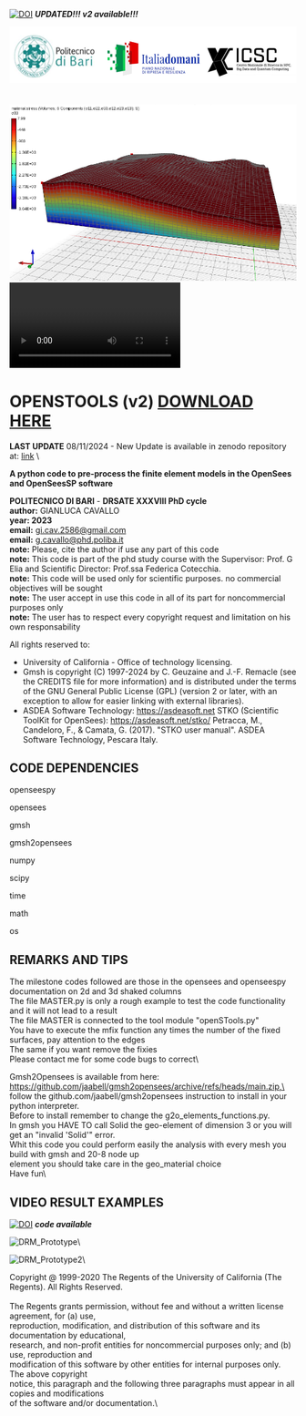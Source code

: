 [![DOI](https://zenodo.org/badge/DOI/10.5281/zenodo.14056127.svg)](https://doi.org/10.5281/zenodo.14056127) ***UPDATED!!! v2 available!!!***


![logo](logo.png)\
\
\
![OpenSTools](InitialStaticAnalysis.png)\
![OpenSTools](animation(1).mp4)

OPENSTOOLS (v2) [DOWNLOAD HERE](https://doi.org/10.5281/zenodo.14056127)
==========
**LAST UPDATE** 08/11/2024 - New Update is available in zenodo repository at: [link](https://zenodo.org/records/14056127)
\

**A python code to pre-process the finite element models in the OpenSees and OpenSeesSP software**

**POLITECNICO DI BARI** - **DRSATE XXXVIII PhD cycle**\
**author:** GIANLUCA CAVALLO\
**year: 2023**\
**email:** gi.cav.2586@gmail.com\
**email:** g.cavallo@phd.poliba.it\
**note:** Please, cite the author if use any part of this code\
**note:** This code is part of the phd study course with the Supervisor: Prof. G Elia and Scientific Director: Prof.ssa Federica Cotecchia.\
**note:** This code will be used only for scientific purposes. no commercial objectives will be sought\
**note:** The user accept in use this code in all of its part for noncommercial purposes only\
**note:** The user has to respect every copyright request and limitation on his own responsability

All rights reserved to:
- University of California - Office of technology licensing.
- Gmsh is copyright (C) 1997-2024 by C. Geuzaine and J.-F. Remacle (see the CREDITS file for more information) and is distributed under the terms of the GNU General Public License (GPL) (version 2 
  or later, with an exception to allow for easier linking with external libraries). 
- ASDEA Software Technology: https://asdeasoft.net 
STKO (Scientific ToolKit for OpenSees): https://asdeasoft.net/stko/ 
Petracca, M., Candeloro, F., & Camata, G. (2017). "STKO user manual". ASDEA Software Technology, Pescara Italy.

CODE DEPENDENCIES
-----------------

openseespy  

opensees 

gmsh 

gmsh2opensees 

numpy 

scipy 

time 

math 

os


REMARKS AND TIPS
----------------

The milestone codes followed are those in the opensees and openseespy documentation on 2d and 3d shaked columns\
The file MASTER.py is only a rough example to test the code functionality and it will not lead to a result\
The file MASTER is connected to the tool module "openSTools.py"\
You have to execute the mfix function any times the number of the fixed surfaces, pay attention to the edges\
The same if you want remove the fixies\
Please contact me for some code bugs to correct\

Gmsh2Opensees is available from  here: https://github.com/jaabell/gmsh2opensees/archive/refs/heads/main.zip,\
follow the github.com/jaabell/gmsh2opensees instruction to install in your python interpreter.\
Before to install remember to change the g2o_elements_functions.py.\
In gmsh you HAVE TO call Solid the geo-element of dimension 3 or you will get an "invalid 'Solid'" error.\
Whit this code you could perform easily the analysis with every mesh you build with gmsh and 20-8 node up \
element you should take care in the geo_material choice\
Have fun\



VIDEO RESULT EXAMPLES
---------------------
[![DOI](https://zenodo.org/badge/DOI/10.5281/zenodo.14174620.svg)](https://doi.org/10.5281/zenodo.14174620) ***code available***


![DRM_Prototype](GIF_pendio.gif)\

![DRM_Prototype2](2DPrototype.gif)\


Copyright @ 1999-2020 The Regents of the University of California (The Regents). All Rights Reserved.\
\
The Regents grants permission, without fee and without a written license agreement, for (a) use, \
reproduction, modification, and distribution of this software and its documentation by educational, \
research, and non-profit entities for noncommercial purposes only; and (b) use, reproduction and \
modification of this software by other entities for internal purposes only. The above copyright \
notice, this paragraph and the following three paragraphs must appear in all copies and modifications \
of the software and/or documentation.\

